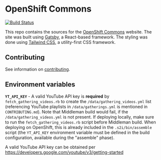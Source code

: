 # OpenShift Commons

[![Build Status](https://travis-ci.org/openshift/commons.openshift.org.svg?branch=master)](https://travis-ci.org/openshift/commons.openshift.org)

This repo contains the sources for the [OpenShift Commons](https://commons.openshift.org/) website. The site was built using [Gatsby](https://www.gatsbyjs.com/), a React-based framework. The styling was done using [Tailwind CSS](https://tailwindcss.com/), a utility-first CSS framework.

## Contributing

See information on [contributing](CONTRIBUTING.md).

## Environment variables

**`YT_API_KEY`** - A valid YouTube API key is **required** by `fetch_gathering_videos.rb` to create the `/data/gathering_videos.yml` list (referencing YouTube playlists in `/data/gatherings.yml` is mentioned in `CONTRIBUTING.md`). Note that Middleman build would fail, if the `/data/gathering_videos.yml` is not present. If deploying locally, make sure to run the `fetch_gathering_videos.rb` script before Middleman build. When deploying on OpenShift, this is already included in the `.s2i/bin/assemble` script (the `YT_API_KEY` environment variable must be defined in the build configuration, available during the "assemble" phase).

A valid YouTube API key can be obtained per https://developers.google.com/youtube/v3/getting-started
